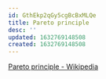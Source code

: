 ```yaml
---
id: GthEkp2qGy5cgBcBxMLQe
title: Pareto principle
desc: ''
updated: 1632769148508
created: 1632769148508
---
```


[Pareto principle - Wikipedia](https://en.wikipedia.org/wiki/Pareto_principle)
